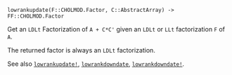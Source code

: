 ```
lowrankupdate(F::CHOLMOD.Factor, C::AbstractArray) -> FF::CHOLMOD.Factor
```

Get an `LDLt` Factorization of `A + C*C'` given an `LDLt` or `LLt` factorization `F` of `A`.

The returned factor is always an `LDLt` factorization.

See also [`lowrankupdate!`](@ref), [`lowrankdowndate`](@ref), [`lowrankdowndate!`](@ref).
